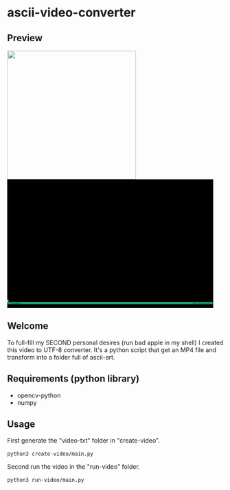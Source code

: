 # ascii-video-converter

## Preview

<div style="display: table;">
	<img src="./assets/video.gif" style="display: block;" width="300" height="300" />
	<img src="./assets/ascii-video.gif" style="display: block;"width="480" height="300" />
</div>

## Welcome
To full-fill my SECOND personal desires (run bad apple in my shell) I created this video to UTF-8 converter. It's a python script that get an MP4 file and transform into a folder full of ascii-art.

## Requirements (python library)

- opencv-python
- numpy


## Usage
First generate the "video-txt" folder in "create-video".
```
python3 create-video/main.py
```
Second run the video in the "run-video" folder.
```
python3 run-video/main.py
```

